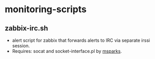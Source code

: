 # monitoring-scripts

## zabbix-irc.sh  
  - alert script for zabbix that forwards alerts to IRC via separate irssi session. 
  - Requires: socat and socket-interface.pl by [msparks](https://github.com/msparks/irssiscripts). 

